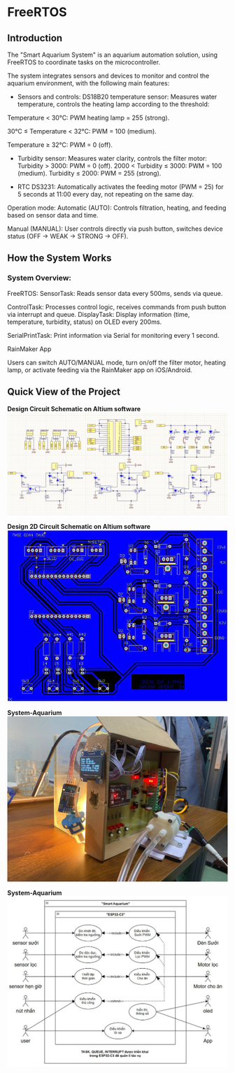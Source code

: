 # FreeRTOS
## Introduction
The "Smart Aquarium System" is an aquarium automation solution, using FreeRTOS to coordinate tasks on the microcontroller.

The system integrates sensors and devices to monitor and control the aquarium environment, with the following main features:

- Sensors and controls:
DS18B20 temperature sensor: Measures water temperature, controls the heating lamp according to the threshold:

Temperature < 30°C: PWM heating lamp = 255 (strong).

30°C ≤ Temperature < 32°C: PWM = 100 (medium).

Temperature ≥ 32°C: PWM = 0 (off).

- Turbidity sensor: Measures water clarity, controls the filter motor:
Turbidity > 3000: PWM = 0 (off).
2000 < Turbidity ≤ 3000: PWM = 100 (medium).
Turbidity ≤ 2000: PWM = 255 (strong).

- RTC DS3231: Automatically activates the feeding motor (PWM = 25) for 5 seconds at 11:00 every day, not repeating on the same day.

Operation mode:
Automatic (AUTO): Controls filtration, heating, and feeding based on sensor data and time.

Manual (MANUAL): User controls directly via push button, switches device status (OFF → WEAK → STRONG → OFF).
## How the System Works
### System Overview:
FreeRTOS:
SensorTask: Reads sensor data every 500ms, sends via queue.

ControlTask: Processes control logic, receives commands from push button via interrupt and queue.
DisplayTask: Display information (time, temperature, turbidity, status) on OLED every 200ms.

SerialPrintTask: Print information via Serial for monitoring every 1 second.

RainMaker App

Users can switch AUTO/MANUAL mode, turn on/off the filter motor, heating lamp, or activate feeding via the RainMaker app on iOS/Android.

## Quick View of the Project

**Design Circuit Schematic on Altium software**
![image](Media/Schematic.jpg)

**Design 2D Circuit Schematic on Altium software**
![image](Media/2D.jpg)

**System-Aquarium**
![image](Media/System.jpg)

**System-Aquarium**
![image](usecasediagram.jpg)
